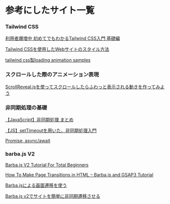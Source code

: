 # 参考にしたサイト一覧

### Tailwind CSS
[利用者爆増中 初めてでもわかるTailwind CSS入門 基礎編](https://reffect.co.jp/html/tailwindcss-for-beginners)
<br>

[Tailwind CSSを使用したWebサイトのスタイル方法](https://www.twilio.com/blog/style-your-website-with-tailwind-css-jp)
<br>

[tailwind css製loading animation samples](https://zenn.dev/tacrew/articles/ddf073e841165f)

### スクロールした際のアニメーション表現
[ScrollReveal.jsを使ってスクロールしたらふわっと表示される動きを作ってみよう](https://liginc.co.jp/500530)

### 非同期処理の基礎
[【JavaScript】非同期処理 まとめ](https://zenn.dev/tentel/articles/8146043d1101b5ea873d)
<br>

[【JS】setTimeoutを用いた、非同期処理入門](https://qiita.com/Naoto9282/items/af0a38cc916176cdd50f)
<br>

[Promise, async/await](https://ja.javascript.info/async)


### barba.js V2
[Barba.js V2 Tutorial For Total Beginners](https://waelyasmina.com/barba-js-v2-tutorial-for-total-beginners/)
<br>

[How To Make Page Transitions in HTML – Barba.js and GSAP3 Tutorial](https://ihatetomatoes.net/how-to-make-page-transitions-in-html/)
<br>

[Barba.jsによる画面遷移を使う](https://qiita.com/NomuraS/items/29b72c9b12993154f91c)
<br>

[Barba.js v2でサイトを簡単に非同期遷移させる](https://www.willstyle.co.jp/blog/3055/)
<br>
